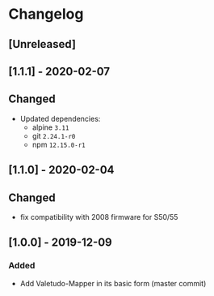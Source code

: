 # Changelog

## [Unreleased]


## [1.1.1] - 2020-02-07

## Changed
* Updated dependencies:
  * alpine `3.11`
  * git `2.24.1-r0`
  * npm `12.15.0-r1`


## [1.1.0] - 2020-02-04

## Changed
* fix compatibility with 2008 firmware for S50/55


## [1.0.0] - 2019-12-09

### Added
* Add Valetudo-Mapper in its basic form (master commit)
